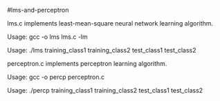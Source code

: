 #lms-and-perceptron

lms.c implements least-mean-square neural network learning algorithm.

Usage: gcc -o lms lms.c -lm

Usage: ./lms training_class1 training_class2 test_class1 test_class2

perceptron.c implements perceptron learning algorithm. 

Usage: gcc -o percp perceptron.c 

Usage: ./percp training_class1 training_class2 test_class1 test_class2
